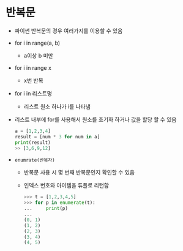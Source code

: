 # 반복문

- 파이썬 반복문의 경우 여러가지를 이용할 수 있음

- for i in range(a, b)

  - a이상 b 미만

- for i in range x

  - x번 반복

- for i in 리스트명

  - 리스트 원소 하나가 i를 나타냄

- 리스트 내부에 for를 사용해서 원소를 초기화 하거나 값을 할당 할 수 있음

  ```python
  a = [1,2,3,4]
  result = [num * 3 for num in a]
  print(result)
  >> [3,6,9,12]
  ```

  

- `enumrate(반복자)`

  - 반복문 사용 시 몇 번째 반복문인지 확인할 수 있음

  - 인덱스 번호와 아이템을 튜플로 리턴함

    ```python
    >>> t = [1,2,3,4,5]
    >>> for p in enumerate(t):
    ...     print(p)
    ...
    (0, 1)
    (1, 2)
    (2, 3)
    (3, 4)
    (4, 5)
    ```

    

